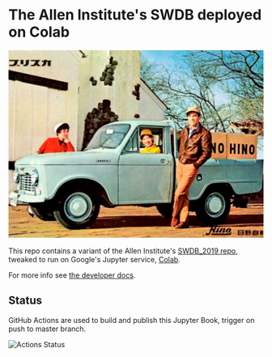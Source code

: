 # The Allen Institute's SWDB deployed on Colab

![](jupyter_book/content/images/hilux.jpg)

This repo contains a variant of the Allen Institute's 
[SWDB_2019 repo](https://github.com/AllenInstitute/SWDB_2019), 
tweaked to run on Google's Jupyter service, [Colab](https://colab.research.google.com).

For more info see [the developer docs](./docs/devnotes.org).


## Status

GitHub Actions are used to build and publish this Jupyter Book, trigger on push to master branch.

![Actions Status](https://github.com/JohnTigue/swdb_hilux/workflows/Publish%20to%20GitHub%20Pages/badge.svg)
